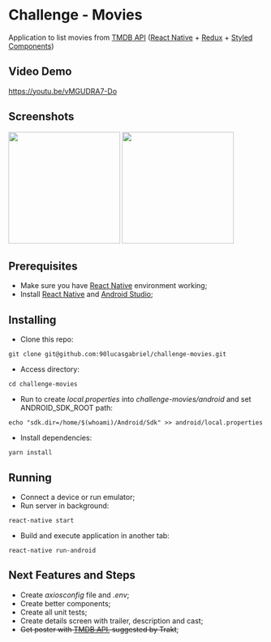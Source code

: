 # Challenge - Movies
Application to list movies from [TMDB API](https://developers.themoviedb.org/3) ([React Native](https://facebook.github.io/react-native/) + [Redux](https://redux.js.org/) + [Styled Components](https://www.styled-components.com/))


## Video Demo
https://youtu.be/vMGUDRA7-Do


## Screenshots
<img src="https://lh3.googleusercontent.com/5iNpyDmAWDWMCv5rFThMwm7AJW-t8OhC1VXVSI6z8vZUSBGK3a2CHYVt3EBWxh6SRAX3JqxSuIvhJNIjkFroP1g18k0pSTSbDMmzL4RU87eBl65jd_ekDdvIFhLHM7dvfoi8pJBrc6PMRRlcsw0Lh-sj7-QznIlMyGHurWNiJVUr5Z0u8IrkBafDe6cJpodNGu2X6keGjVpxM60upD2wtbuigrFgbLz7CbwMQqi4bBMOqZLvv-EamaLz_u0KIaxo9H2le3PYSCtwrZo0wZ7XNfPV2RjCzpUHa_IbPlJL_ejf4XYzIsY7RA15PB1Ub0DJbpaJSqBM_BF1XOFVz6j_CEljFAmVULZ89DqgiMsU4Qm5uf28GFbXJ5tQPvJ88q0kC3KJeMCE7ifA58oEs_HegoQLStzvwnbjjrlg9b5AXhhuuRy6YRMs6_eE2IDB5qE42BwbOcuZ65cS6O4-JhI0j3Yw50VlodjczZaryeEneMZVn1u_XTtcVTfilMK46kEoMdXsR8Nwvx5dM4CthtDOLMCpXM2ZkAIO6j3muKeYjBgXu11e8CI3BmFEAo8ta8HN_fEsA3xRCeA_bh14Wq6RdUWKVp77cMeieKHWH1vNuxtLVT_gc9FMA8yj_5ZE_I3UEQYI7OJYD6u57D4M-2S43u500EbUCeB-LsfaLjsF3fNYVvKwVVNgYtdK=w1080-h2280-no" width="220" /> <img src="https://lh3.googleusercontent.com/SIdNuY3PGxcvhdr46-puNKAYF7cp4-2C1fGePFF-EWRdv2DzsbpzJPO4VlvInJ0j7gJgOUgWiobYSPVXu3ErUcZXLXiBVOvhloO7MJxiD6K0BqqYjl6qAK4ojVMr4pKB-W7NtkO-JWs=w1080-h2280-no" width="220" />

## Prerequisites
- Make sure you have [React Native](https://facebook.github.io/react-native/) environment working;
- Install [React Native](https://facebook.github.io/react-native/) and [Android Studio](https://developer.android.com/studio);

## Installing
- Clone this repo:
```
git clone git@github.com:90lucasgabriel/challenge-movies.git
```
- Access directory:
```
cd challenge-movies
```
- Run to create *local.properties* into *challenge-movies/android* and set ANDROID_SDK_ROOT path: 
```
echo "sdk.dir=/home/$(whoami)/Android/Sdk" >> android/local.properties
```
- Install dependencies: 
```
yarn install
```
## Running
- Connect a device or run emulator;
- Run server in background: 
```
react-native start
```
- Build and execute application in another tab: 
```
react-native run-android
```

## Next Features and Steps
- Create *axiosconfig* file and *.env*;
- Create better components;
- Create all unit tests;
- Create details screen with trailer, description and cast;
- ~~Get poster with [TMDB API](https://developers.themoviedb.org/3), suggested by Trakt~~;
